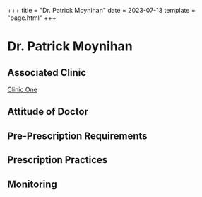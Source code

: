 +++
title = "Dr. Patrick Moynihan"
date = 2023-07-13
template = "page.html"
+++

# Dr. Patrick Moynihan
## Associated Clinic
[Clinic One](...\clinics\clinics-template.md)
## Attitude of Doctor
## Pre-Prescription Requirements
## Prescription Practices
## Monitoring
